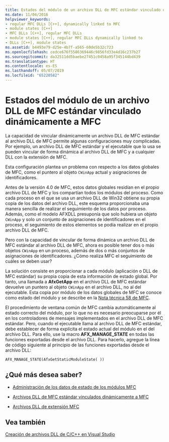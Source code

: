 ```yaml
---
title: Estados del módulo de un archivo DLL de MFC estándar vinculado dinámicamente a MFC
ms.date: 11/04/2016
helpviewer_keywords:
- regular MFC DLLs [C++], dynamically linked to MFC
- module states [C++]
- MFC DLLs [C++], regular MFC DLLs
- module states [C++], regular MFC DLLs dynamically linked to
- DLLs [C++], module states
ms.assetid: b4493e79-d25e-4b7f-a565-60de5b32c723
ms.openlocfilehash: cedce676f5586369446c9856fd33e4d16c237b27
ms.sourcegitcommit: da32511dd5baebe27451c0458a95f345144bd439
ms.translationtype: HT
ms.contentlocale: es-ES
ms.lasthandoff: 05/07/2019
ms.locfileid: "65220582"
---
```

# <a name="module-states-of-a-regular-mfc-dll-dynamically-linked-to-mfc"></a>Estados del módulo de un archivo DLL de MFC estándar vinculado dinámicamente a MFC

La capacidad de vincular dinámicamente un archivo DLL de MFC estándar al archivo DLL de MFC permite algunas configuraciones muy complicadas. Por ejemplo, un archivo DLL de MFC estándar y el ejecutable que lo usa se pueden vincular de forma dinámica al archivo DLL de MFC y a cualquier DLL con la extensión de MFC.

Esta configuración plantea un problema con respecto a los datos globales de MFC, como el puntero al objeto `CWinApp` actual y asignaciones de identificadores.

Antes de la versión 4.0 de MFC, estos datos globales residían en el propio archivo DLL de MFC y los compartían todos los módulos del proceso. Como cada proceso en el que se usa un archivo DLL de Win32 obtiene su propia copia de los datos del archivo DLL, este esquema proporcionaba una manera sencilla de realizar el seguimiento de los datos por proceso. Además, como el modelo AFXDLL presuponía que solo hubiera un objeto `CWinApp` y solo un conjunto de asignaciones de identificadores en el proceso, el seguimiento de estos elementos se podía realizar en el propio archivo DLL de MFC.

Pero con la capacidad de vincular de forma dinámica un archivo DLL de MFC estándar al archivo DLL de MFC, ahora es posible tener dos o más objetos `CWinApp` en un proceso, además de dos o más conjuntos de asignaciones de identificadores. ¿Cómo realiza MFC el seguimiento de cuáles se deben usar?

La solución consiste en proporcionar a cada módulo (aplicación o DLL de MFC estándar) su propia copia de esta información de estado global. Por tanto, una llamada a **AfxGetApp** en el archivo DLL de MFC estándar devuelve un puntero al objeto `CWinApp` en el archivo DLL, no al del ejecutable. Esta copia por módulo de los datos globales de MFC se conoce como estado del módulo y se describe en la [Nota técnica 58 de MFC](../mfc/tn058-mfc-module-state-implementation.md).

El procedimiento de ventana común de MFC cambia automáticamente al estado correcto del módulo, por lo que no es necesario preocuparse por él en los controladores de mensajes implementados en el archivo DLL de MFC estándar. Pero, cuando el ejecutable llama al archivo DLL de MFC estándar, debe establecer de forma explícita el estado actual del módulo en el del archivo DLL. Para ello, use la macro **AFX_MANAGE_STATE** en todas las funciones exportadas desde el archivo DLL. Para hacerlo, agregue la línea de código siguiente al principio de las funciones exportadas desde el archivo DLL:

```
AFX_MANAGE_STATE(AfxGetStaticModuleState( ))
```

## <a name="what-do-you-want-to-know-more-about"></a>¿Qué más desea saber?

- [Administración de los datos de estado de los módulos MFC](../mfc/managing-the-state-data-of-mfc-modules.md)

- [Archivos DLL de MFC estándar vinculados dinámicamente a MFC](regular-dlls-dynamically-linked-to-mfc.md)

- [Archivos DLL de extensión MFC](extension-dlls-overview.md)

## <a name="see-also"></a>Vea también

[Creación de archivos DLL de C/C++ en Visual Studio](dlls-in-visual-cpp.md)
